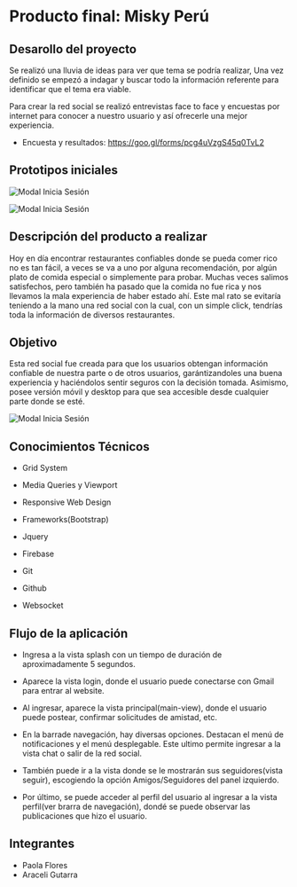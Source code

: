 # **Producto final: Misky Perú**

## **Desarollo  del proyecto**

Se realizó una lluvia de ideas para ver que tema  se podría realizar, Una  vez definido  se empezó a indagar y buscar todo la información referente para identificar que el tema era  viable.

Para crear la red social se realizó entrevistas face to face y encuestas  por internet para conocer a nuestro usuario y así ofrecerle una mejor experiencia.

   * Encuesta y resultados: https://goo.gl/forms/pcg4uVzgS45q0TvL2

## **Prototipos iniciales**

![Modal Inicia Sesión](assets/img/prototipo.jpg)

![Modal Inicia Sesión](assets/img/imagen2.jpg)

## **Descripción del producto a realizar**

Hoy en día encontrar restaurantes confiables donde se pueda comer rico no es tan fácil, a veces  se va a uno por alguna recomendación, por algún plato de comida especial o simplemente para probar. Muchas veces salimos satisfechos, pero también ha pasado que la comida no fue rica y nos llevamos la mala experiencia de haber estado ahí.  Este mal rato se evitaría teniendo a la mano una red social con la cual, con un simple click, tendrías toda la información de diversos restaurantes.

## **Objetivo**

Esta red social fue creada para que los usuarios obtengan información confiable de nuestra parte o de otros usuarios, garántizandoles una buena experiencia y haciéndolos sentir seguros con la decisión tomada. Asimismo, posee versión móvil y desktop para que sea accesible desde cualquier parte donde se esté.

  ![Modal Inicia Sesión](assets/img/red-social.gif)

## **Conocimientos Técnicos**

* Grid System

* Media Queries y Viewport

* Responsive Web Design

* Frameworks(Bootstrap)

* Jquery

* Firebase

* Git

* Github

* Websocket

## **Flujo de la aplicación**

* Ingresa  a la vista splash con un tiempo de duración de aproximadamente 5 segundos.

* Aparece la vista login, donde el usuario puede conectarse con Gmail para entrar al website.

* Al ingresar, aparece la vista principal(main-view), donde el usuario puede postear, confirmar solicitudes de amistad, etc.

* En la barrade navegación, hay diversas opciones. Destacan el menú de notificaciones y el menú desplegable. Este ultimo permite ingresar a la vista chat o salir de la red social.

* También puede ir a la vista donde se le mostrarán sus seguidores(vista seguir), escogiendo la opción Amigos/Seguidores del panel izquierdo.

* Por último, se puede acceder al perfil del usuario al ingresar a la vista perfil(ver brarra de navegación), dondé se puede observar las publicaciones que hizo el usuario.

## **Integrantes**

* Paola Flores
* Araceli Gutarra
